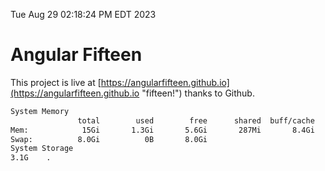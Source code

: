 Tue Aug 29 02:18:24 PM EDT 2023

# Angular Fifteen


This project is live at [https://angularfifteen.github.io](https://angularfifteen.github.io "fifteen!") thanks to Github.

```bash
System Memory
               total        used        free      shared  buff/cache   available
Mem:            15Gi       1.3Gi       5.6Gi       287Mi       8.4Gi        13Gi
Swap:          8.0Gi          0B       8.0Gi
System Storage
3.1G	.
```
```bash

